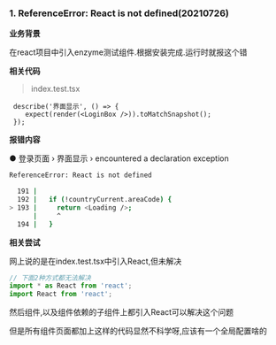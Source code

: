 ### 1. ReferenceError: React is not defined(20210726)

**业务背景**

在react项目中引入enzyme测试组件.根据安装完成.运行时就报这个错

**相关代码**

> index.test.tsx

```tsx
 describe('界面显示', () => {
    expect(render(<LoginBox />)).toMatchSnapshot();
 });
```

**报错内容**

 ● 登录页面 › 界面显示 › encountered a declaration exception

```bash
ReferenceError: React is not defined

  191 |
  192 |   if (!countryCurrent.areaCode) {
> 193 |     return <Loading />;
      |     ^
  194 |   }
```

**相关尝试**

网上说的是在index.test.tsx中引入React,但未解决

```javascript
// 下面2种方式都无法解决
import * as React from 'react';
import React from 'react';
```

然后组件,以及组件依赖的子组件上都引入React可以解决这个问题

但是所有组件页面都加上这样的代码显然不科学呀,应该有一个全局配置啥的